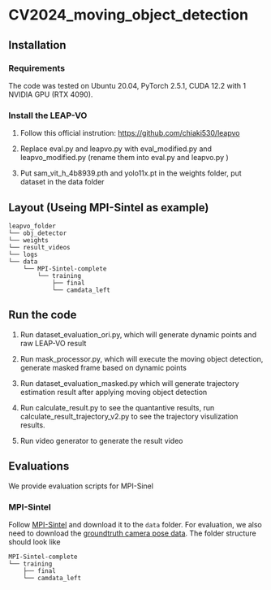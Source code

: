 # CV2024_moving_object_detection

## Installation
### Requirements
The code was tested on Ubuntu 20.04, PyTorch 2.5.1, CUDA 12.2 with 1 NVIDIA GPU (RTX 4090).

### Install the LEAP-VO

1. Follow this official instrution: https://github.com/chiaki530/leapvo

2. Replace eval.py and leapvo.py with eval_modified.py and leapvo_modified.py (rename them into eval.py and leapvo.py )

3. Put sam_vit_h_4b8939.pth and yolo11x.pt in the weights folder, put dataset in the data folder

## Layout (Useing MPI-Sintel as example)
```
leapvo_folder
└── obj_detector
└── weights
└── result_videos
└── logs
└── data
    └── MPI-Sintel-complete
        └── training
            ├── final
            └── camdata_left
```

## Run the code
1. Run dataset_evaluation_ori.py, which will generate dynamic points and raw LEAP-VO result

2. Run mask_processor.py, which will execute the moving object detection, generate masked frame based on dynamic points

3. Run dataset_evaluation_masked.py which will generate trajectory estimation result after applying moving object detection

4. Run calculate_result.py to see the quantantive results, run calculate_result_trajectory_v2.py to see the trajectory visulization results.

5. Run video generator to generate the result video

## Evaluations
We provide evaluation scripts for MPI-Sinel

### MPI-Sintel
Follow [MPI-Sintel](http://sintel.is.tue.mpg.de/) and download it to the `data` folder. For evaluation, we also need to download the [groundtruth camera pose data](http://sintel.is.tue.mpg.de/depth). The folder structure should look like
```
MPI-Sintel-complete
└── training
    ├── final
    └── camdata_left
```
